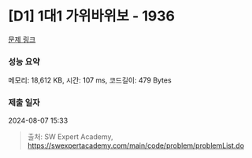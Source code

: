 # [D1] 1대1 가위바위보 - 1936 

[문제 링크](https://swexpertacademy.com/main/code/problem/problemDetail.do?contestProbId=AV5PjKXKALcDFAUq) 

### 성능 요약

메모리: 18,612 KB, 시간: 107 ms, 코드길이: 479 Bytes

### 제출 일자

2024-08-07 15:33



> 출처: SW Expert Academy, https://swexpertacademy.com/main/code/problem/problemList.do